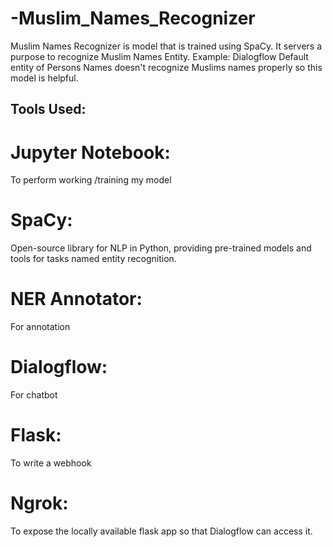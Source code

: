 # -Muslim_Names_Recognizer
Muslim Names Recognizer is model that is trained using SpaCy. It servers a purpose to recognize Muslim Names Entity. 
Example: Dialogflow Default entity of Persons Names doesn't recognize Muslims names properly so this model is helpful.

## Tools Used:
# Jupyter Notebook: 
To perform working /training my model
# SpaCy: 
Open-source library for NLP in Python, providing pre-trained models and tools for tasks named entity recognition.
# NER Annotator: 
For annotation 
# Dialogflow: 
For chatbot 
# Flask: 
To write a webhook
# Ngrok: 
To expose the locally available flask app so that Dialogflow can access it.

